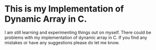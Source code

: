 # This is my Implementation of Dynamic Array in C.

I am still learning and experimenting things out on myself. There could be problems with my implementation of dynamic array in C. If you find any mistakes or have any suggestions please do let me know.
